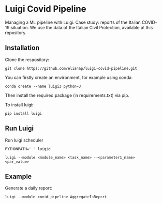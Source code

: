 # Luigi Covid Pipeline

Managing a ML pipeline with Luigi. 
Case study: reports of the Italian COVID-19 situation. 
We use the data of the Italian Civil Protection, available at this repository.


## Installation

Clone the respository:
```shell
git clone https://github.com/elianap/luigi-covid-pipeline.git
```

You can firstly create an environment, for example using conda:
```shell
conda create --name luigi3 python=3
```

Then install the required package (in requirements.txt) via pip.

To install luigi:
```shell
pip install luigi
```

## Run Luigi

Run luigi scheduler

```shell
PYTHONPATH='.' luigid
```

```shell
luigi --module <module_name> <task_name> --<parameter1_name> <par_value> 
```



## Example

Generate a daily report:

```shell
luigi --module covid_pipeline AggregateInReport
```